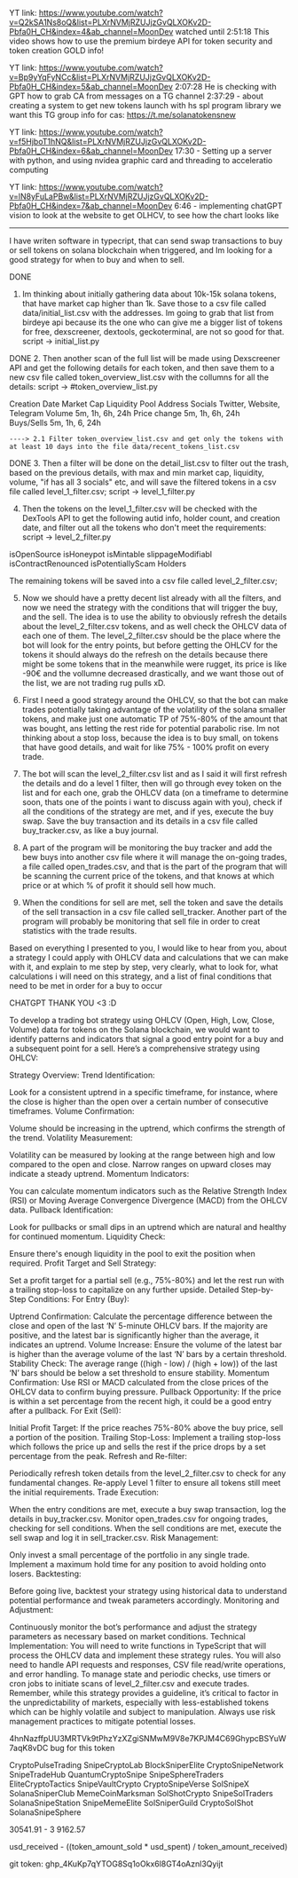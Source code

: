 YT link: https://www.youtube.com/watch?v=Q2kSA1Ns8oQ&list=PLXrNVMjRZUJjzGvQLXOKv2D-Pbfa0H_CH&index=4&ab_channel=MoonDev
watched until 2:51:18
This video shows how to use the premium birdeye API for token security and token creation GOLD info!


YT link: https://www.youtube.com/watch?v=Bp9yYqFyNCc&list=PLXrNVMjRZUJjzGvQLXOKv2D-Pbfa0H_CH&index=5&ab_channel=MoonDev
2:07:28 He is checking with GPT how to grab CA from messages on a TG channel
2:37:29 - about creating a system to get new tokens launch with hs spl program library
we want this TG group info for cas:  https://t.me/solanatokensnew


YT link: https://www.youtube.com/watch?v=f5HjboT1hNQ&list=PLXrNVMjRZUJjzGvQLXOKv2D-Pbfa0H_CH&index=6&ab_channel=MoonDev
17:30 - Setting up a server with python, and using nvidea graphic card and threading to acceleratio computing


YT link: https://www.youtube.com/watch?v=lN8yFuLaPBw&list=PLXrNVMjRZUJjzGvQLXOKv2D-Pbfa0H_CH&index=7&ab_channel=MoonDev
6:46 - implementing chatGPT vision to look at the website to get OLHCV, to see how the chart looks like

------------------------------------------------------------------------------------------------------------------------------

I have writen software in typecript, that can send swap transactions to buy or sell tokens on solana blockchain when triggered, and Im looking for a good strategy for when to buy and when to sell.


DONE
1. Im thinking about initially gathering data about 10k-15k solana tokens, that have market cap higher than 1k. Save those to a csv file called data/initial_list.csv with the addresses. Im going to grab that list from birdeye api because its the one who can give me a bigger list of tokens for free, dexscreener, dextools, geckoterminal, are not so good for that.
    script -> initial_list.py

DONE
2. Then another scan of the full list will be made using Dexscreener API and get the following details for each token, and then save them to a new csv file called token_overview_list.csv with the collumns for all the details:
    script -> #token_overview_list.py

Creation Date
Market Cap
Liquidity
Pool Address
Socials
    Twitter, Website, Telegram
Volume
    5m, 1h, 6h, 24h
Price change
    5m, 1h, 6h, 24h    
Buys/Sells
    5m, 1h, 6, 24h  


    ----> 2.1 Filter token_overview_list.csv and get only the tokens with at least 10 days into the file data/recent_tokens_list.csv

DONE
3. Then a filter will be done on the detail_list.csv to filter out the trash, based on the previous details, with max and min market cap, liquidity, volume, "if has all 3 socials" etc, and will save the filtered tokens in a csv file called level_1_filter.csv;
    script -> level_1_filter.py

4. Then the tokens on the level_1_filter.csv will be checked with the DexTools API to get the following autid info, holder count, and creation date, and filter out all the tokens who don't meet the requirements:
    script -> level_2_filter.py

isOpenSource
isHoneypot
isMintable
slippageModifiabl
isContractRenounced
isPotentiallyScam
Holders

The remaining tokens will be saved into a csv file called  level_2_filter.csv;

5. Now we should have a pretty decent list already with all the filters, and now we need the strategy with the conditions that will trigger the buy, and the sell.
The idea is to use the ability to obviously refresh the details about the level_2_filter.csv tokens, and as well check the OHLCV data of each one of them. 
The level_2_filter.csv should be the place where the bot will look for the entry points, but before getting the OHLCV for the tokens it should always do the refresh on the details because there might be some tokens that in the meanwhile were rugget, its price is like -90€ and the vollumne decreased drastically, and we want those out of the list, we are not trading rug pulls xD.

6. First I need a good strategy around the OHLCV, so that the bot can make trades potentially taking advantage of the volatility of the solana smaller tokens, and make just one automatic TP of 75%-80% of the amount that was bought, ans letting the rest ride for potential parabolic rise. Im not thinking about a stop loss, because the idea is to buy small, on tokens that have good details, and wait for like 75% - 100% profit on every trade.

7. The bot will scan the level_2_filter.csv list and as I said it will first refresh the details and do a level 1 filter, then will go through evey token on the list and for each one, grab the OHLCV data (on a timeframe to determine soon, thats one of the points i want to discuss again with you), check if all the conditions of the strategy are met, and if yes, execute the buy swap. Save the buy transaction and its details in a csv file called buy_tracker.csv, as like a buy journal.

8. A part of the program will be monitoring the buy tracker and add the bew buys into another csv file where it will manage the on-going trades, a file called open_trades.csv, and that is the part of the program that will be scanning the current price of the tokens, and that knows at which price or at which % of profit it should sell how much.

9. When the conditions for sell are met, sell the token and save the details of the sell transaction in a csv file called sell_tracker. Another part of the program will probably be monitoring that sell file in order to creat statistics with the trade results.

Based on everything I presented to you, I would like to hear from you, about a strategy I could apply with OHLCV data and calculations that we can make with it, and explain to me step by step, very clearly, what to look for, what calculations i will need on this strategy, and a list of final conditions that need to be met in order for a buy to occur


CHATGPT THANK YOU <3 :D

To develop a trading bot strategy using OHLCV (Open, High, Low, Close, Volume) data for tokens on the Solana blockchain, we would want to identify patterns and indicators that signal a good entry point for a buy and a subsequent point for a sell. Here’s a comprehensive strategy using OHLCV:

Strategy Overview:
Trend Identification:

Look for a consistent uptrend in a specific timeframe, for instance, where the close is higher than the open over a certain number of consecutive timeframes.
Volume Confirmation:

Volume should be increasing in the uptrend, which confirms the strength of the trend.
Volatility Measurement:

Volatility can be measured by looking at the range between high and low compared to the open and close. Narrow ranges on upward closes may indicate a steady uptrend.
Momentum Indicators:

You can calculate momentum indicators such as the Relative Strength Index (RSI) or Moving Average Convergence Divergence (MACD) from the OHLCV data.
Pullback Identification:

Look for pullbacks or small dips in an uptrend which are natural and healthy for continued momentum.
Liquidity Check:

Ensure there's enough liquidity in the pool to exit the position when required.
Profit Target and Sell Strategy:

Set a profit target for a partial sell (e.g., 75%-80%) and let the rest run with a trailing stop-loss to capitalize on any further upside.
Detailed Step-by-Step Conditions:
For Entry (Buy):

Uptrend Confirmation: Calculate the percentage difference between the close and open of the last ‘N’ 5-minute OHLCV bars. If the majority are positive, and the latest bar is significantly higher than the average, it indicates an uptrend.
Volume Increase: Ensure the volume of the latest bar is higher than the average volume of the last ‘N’ bars by a certain threshold.
Stability Check: The average range ((high - low) / (high + low)) of the last ‘N’ bars should be below a set threshold to ensure stability.
Momentum Confirmation: Use RSI or MACD calculated from the close prices of the OHLCV data to confirm buying pressure.
Pullback Opportunity: If the price is within a set percentage from the recent high, it could be a good entry after a pullback.
For Exit (Sell):

Initial Profit Target: If the price reaches 75%-80% above the buy price, sell a portion of the position.
Trailing Stop-Loss: Implement a trailing stop-loss which follows the price up and sells the rest if the price drops by a set percentage from the peak.
Refresh and Re-filter:

Periodically refresh token details from the level_2_filter.csv to check for any fundamental changes.
Re-apply Level 1 filter to ensure all tokens still meet the initial requirements.
Trade Execution:

When the entry conditions are met, execute a buy swap transaction, log the details in buy_tracker.csv.
Monitor open_trades.csv for ongoing trades, checking for sell conditions.
When the sell conditions are met, execute the sell swap and log it in sell_tracker.csv.
Risk Management:

Only invest a small percentage of the portfolio in any single trade.
Implement a maximum hold time for any position to avoid holding onto losers.
Backtesting:

Before going live, backtest your strategy using historical data to understand potential performance and tweak parameters accordingly.
Monitoring and Adjustment:

Continuously monitor the bot’s performance and adjust the strategy parameters as necessary based on market conditions.
Technical Implementation:
You will need to write functions in TypeScript that will process the OHLCV data and implement these strategy rules.
You will also need to handle API requests and responses, CSV file read/write operations, and error handling.
To manage state and periodic checks, use timers or cron jobs to initiate scans of level_2_filter.csv and execute trades.
Remember, while this strategy provides a guideline, it’s critical to factor in the unpredictability of markets, especially with less-established tokens which can be highly volatile and subject to manipulation. Always use risk management practices to mitigate potential losses.












4hnNazffpUU3MRTVk9tPhzYzXZgiSNMwM9V8e7KPJM4C69GhypcBSYuW7aqK8vDC  bug for this token



CryptoPulseTrading
SnipeCryptoLab
BlockSniperElite
CryptoSnipeNetwork
SnipeTradeHub
QuantumCryptoSnipe
SnipeSphereTraders
EliteCryptoTactics
SnipeVaultCrypto
CryptoSnipeVerse
SolSnipeX
SolanaSniperClub
MemeCoinMarksman
SolShotCrypto
SnipeSolTraders
SolanaSnipeStation
SnipeMemeElite
SolSniperGuild
CryptoSolShot
SolanaSnipeSphere


30541.91   -    3
9162.57


usd_received - ((token_amount_sold * usd_spent) / token_amount_received)



git token: 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